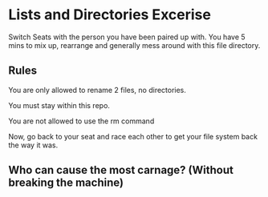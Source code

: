 # Lists and Directories Excerise

Switch Seats with the person you have been paired up with.
You have 5 mins to mix up, rearrange and generally mess around with this file directory.


## Rules
You are only allowed to rename 2 files, no directories.

You must stay within this repo.

You are not allowed to use the rm command


Now, go back to your seat and race each other to get your file system back the way it was.

## Who can cause the most carnage? (Without breaking the machine)


